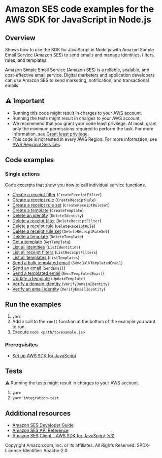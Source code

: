# Amazon SES code examples for the AWS SDK for JavaScript in Node.js

## Overview
Shows how to use the SDK for JavaScript in Node.js with Amazon Simple Email Service (Amazon SES) to send emails and manage
identities, filters, rules, and templates.

Amazon Simple Email Service (Amazon SES) is a reliable, scalable, and cost-effective email service. Digital marketers and application developers can use Amazon SES to send marketing, notification, and transactional emails.

## ⚠️ Important

- Running this code might result in charges to your AWS account.
- Running the tests might result in charges to your AWS account.
- We recommend that you grant your code least privilege. At most, grant only the minimum permissions required to perform the task. For more information, see [Grant least privilege](https://docs.aws.amazon.com/IAM/latest/UserGuide/best-practices.html#grant-least-privilege).
- This code is not tested in every AWS Region. For more information, see [AWS Regional Services](https://aws.amazon.com/about-aws/global-infrastructure/regional-product-services).

## Code examples

### Single actions

Code excerpts that show you how to call individual service functions.

- [Create a receipt filter](./src/ses_createreceiptfilter.js) (`CreateReceiptFilter`)
- [Create a receipt rule](./src/ses_createreceiptrule.js) (`CreateReceiptRule`)
- [Create a receipt rule set](./src/ses_createreceiptruleset.js) (`CreateReceiptRuleSet`)
- [Create a template](./src/ses_createtemplate.js) (`CreateTemplate`)
- [Delete an identity](./src/ses_deleteidentity.js) (`DeleteIdentity`)
- [Delete a receipt filter](./src/ses_deletereceiptfilter.js) (`DeleteReceiptFilter`)
- [Delete a receipt rule](./src/ses_deletereceiptrule.js) (`DeleteReceiptRule`)
- [Delete a receipt rule set](./src/ses_deletereceiptruleset.js) (`DeleteReceiptRuleSet`)
- [Delete a template](./src/ses_deletetemplate.js) (`DeleteTemplate`)
- [Get a template](./src/ses_gettemplate.js) (`GetTemplate`)
- [List all identities](./src/ses_listidentities.js) (`ListIdentities`)
- [List all receipt filters](./src/ses_listreceiptfilters.js) (`ListReceiptFilters`)
- [List all templates](./src/ses_listtemplates.js) (`ListTemplates`)
- [Send a bulk templated email](./src/ses_sendbulktemplatedemail.js) (`SendBulkTemplatedEmail`)
- [Send an email](./src/ses_sendemail.js) (`SendEmail`)
- [Send a templated email](./src/ses_sendtemplatedemail.js) (`SendTemplatedEmail`)
- [Update a template](./src/ses_updatetemplate.js) (`UpdateTemplate`)
- [Verify a domain identity](./src/ses_verifydomainidentity.js) (`VerifyDomainIdentity`)
- [Verify an email identity](./src/ses_verifyemailidentity.js) (`VerifyEmailIdentity`)

## Run the examples

1. `yarn`
1. Add a call to the `run()` function at the bottom of the example you want to run.
1. Execute `node <path/to/example.js>`

### Prerequisites

- [Set up AWS SDK for JavaScript](../README.rst)

## Tests

⚠️ Running the tests might result in charges to your AWS account.

1. `yarn`
1. `yarn integration-test`

## Additional resources

- [Amazon SES Developer Guide](https://docs.aws.amazon.com/ses/latest/dg/Welcome.html)
- [Amazon SES API Reference](https://docs.aws.amazon.com/ses/latest/APIReference/Welcome.html)
- [Amazon SES Client - AWS SDK for JavaScript (v3)](https://docs.aws.amazon.com/AWSJavaScriptSDK/v3/latest/client/ses/index.html)

Copyright Amazon.com, Inc. or its affiliates. All Rights Reserved. SPDX-License-Identifier: Apache-2.0
